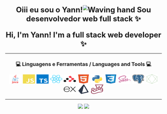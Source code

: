 ### <div align="center"><span style="font-size: 24px;">Oiii eu sou o Yann!<img alt="Waving hand" height="30" width="40" src="https://raw.githubusercontent.com/nixin72/nixin72/master/wave.gif"> Sou desenvolvedor web full stack ✨</span></div>
### <div align="center"><span style="font-size: 24px;">Hi, I'm Yann! I'm a full stack web developer ✨</span></div>
---
### <div align="center">💻 Linguagens e Ferramentas / Languages and Tools 💻</div>

<div style="display: inline_block" align="center">
<img alt="Yann-Java" height="30" width="40" src="https://raw.githubusercontent.com/devicons/devicon/master/icons/java/java-original-wordmark.svg">
<img alt="Yann-Js" height="30" width="40" src="https://raw.githubusercontent.com/devicons/devicon/master/icons/javascript/javascript-plain.svg">
<img alt="Yann-Ts" height="30" width="40" src="https://raw.githubusercontent.com/devicons/devicon/master/icons/typescript/typescript-plain.svg">
<img alt="Yann-React" height="30" width="40" src="https://raw.githubusercontent.com/devicons/devicon/master/icons/react/react-original.svg">
<img alt="Yann-ReactRouter" height="30" width="40" src="https://raw.githubusercontent.com/devicons/devicon/6910f0503efdd315c8f9b858234310c06e04d9c0/icons/reactrouter/reactrouter-original.svg">
<img alt="Yann-HTML" height="30" width="40" src="https://raw.githubusercontent.com/devicons/devicon/master/icons/html5/html5-original.svg">
<img alt="Yann-Python" height="30" width="40" src="https://raw.githubusercontent.com/devicons/devicon/master/icons/python/python-original.svg">
<img alt="Yann-CSS" height="30" width="40" src="https://raw.githubusercontent.com/devicons/devicon/master/icons/css3/css3-original.svg">
<img alt="Yann-SASS" height="30" width="40" src="https://raw.githubusercontent.com/devicons/devicon/6910f0503efdd315c8f9b858234310c06e04d9c0/icons/sass/sass-original.svg">
<img alt="Yann-PostgreSQL" height="30" width="40" src="https://raw.githubusercontent.com/devicons/devicon/6910f0503efdd315c8f9b858234310c06e04d9c0/icons/postgresql/postgresql-original.svg">
<img alt="Yann-NodeJs" height="30" width="40" src="https://raw.githubusercontent.com/devicons/devicon/6910f0503efdd315c8f9b858234310c06e04d9c0/icons/nodejs/nodejs-line.svg">
<img alt="Yann-Express" height="30" width="40" src="https://raw.githubusercontent.com/devicons/devicon/6910f0503efdd315c8f9b858234310c06e04d9c0/icons/express/express-original.svg">
<img alt="Yann-Prisma" height="30" width="40" src="https://raw.githubusercontent.com/devicons/devicon/6910f0503efdd315c8f9b858234310c06e04d9c0/icons/prisma/prisma-original.svg">
<img alt="Yann-Jest" height="30" width="40" src="https://raw.githubusercontent.com/devicons/devicon/6910f0503efdd315c8f9b858234310c06e04d9c0/icons/jest/jest-plain.svg">
</div>
  
---

  <div align="center">
     <a href = "mailto:yanngsb.dev@gmail.com"><img src="https://img.shields.io/badge/-Gmail-%23333?style=for-the-badge&logo=gmail&logoColor=white" target="_blank"></a>
  <a href="https://www.linkedin.com/in/yanngsbdev/" target="_blank"><img src="https://img.shields.io/badge/-LinkedIn-%230077B5?style=for-the-badge&logo=linkedin&logoColor=white" target="_blank"></a> 
  </div>
